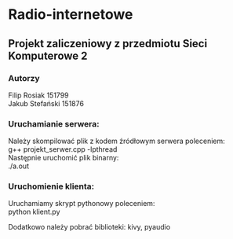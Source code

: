 # Radio-internetowe
## Projekt zaliczeniowy z przedmiotu Sieci Komputerowe 2  
### Autorzy
Filip Rosiak 151799  
Jakub Stefański 151876  

### Uruchamianie serwera:
Należy skompilować plik z kodem źródłowym serwera poleceniem:  
g++ projekt_serwer.cpp -lpthread  
Następnie uruchomić plik binarny:  
./a.out  

### Uruchomienie klienta:  
Uruchamiamy skrypt pythonowy poleceniem:  
python klient.py  

Dodatkowo należy pobrać biblioteki: kivy, pyaudio
